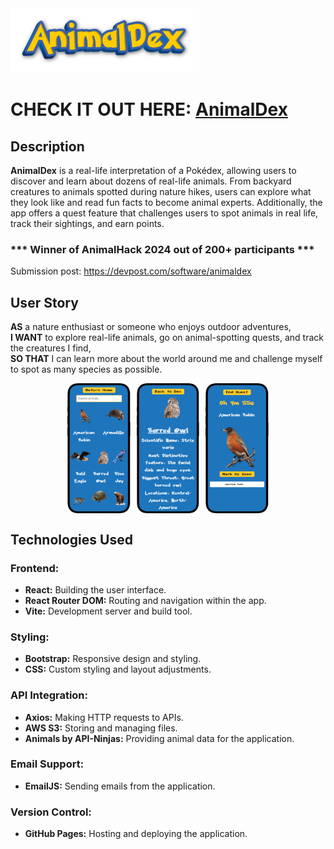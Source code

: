
<a href="https://camyacodes.github.io/Animaldex/">
  <img src="./src/assets/animaldex_title.png" alt="AnimalDex Logo" width="60%" />
</a>

# CHECK IT OUT HERE: [AnimalDex](https://camyacodes.github.io/Animaldex)

## Description
**AnimalDex** is a real-life interpretation of a Pokédex, allowing users to discover and learn about dozens of real-life animals. From backyard creatures to animals spotted during nature hikes, users can explore what they look like and read fun facts to become animal experts. Additionally, the app offers a quest feature that challenges users to spot animals in real life, track their sightings, and earn points.
### *** Winner of AnimalHack 2024 out of 200+ participants ***
Submission post: https://devpost.com/software/animaldex 

## User Story
**AS** a nature enthusiast or someone who enjoys outdoor adventures,  
**I WANT** to explore real-life animals, go on animal-spotting quests, and track the creatures I find,  
**SO THAT** I can learn more about the world around me and challenge myself to spot as many species as possible.

<div style="display: flex; justify-content: center; gap: 10px;">
  <img src="./src/assets/dex_ss.png" alt="Dex screenshot" width="20%" />
  <img src="./src/assets/animal_ss.png" alt="Animal screenshot" width="20%" />
  <img src="./src/assets/quest_ss.png" alt="Quest screenshot" width="20%" />
</div>

## Technologies Used

### Frontend:
- **React:** Building the user interface.
- **React Router DOM:** Routing and navigation within the app.
- **Vite:** Development server and build tool.

### Styling:
- **Bootstrap:** Responsive design and styling.
- **CSS:** Custom styling and layout adjustments.

### API Integration:
- **Axios:** Making HTTP requests to APIs.
- **AWS S3:** Storing and managing files.
- **Animals by API-Ninjas:** Providing animal data for the application.

### Email Support:
- **EmailJS:** Sending emails from the application.

### Version Control:
- **GitHub Pages:** Hosting and deploying the application.



